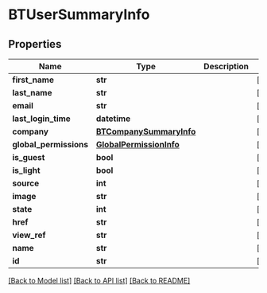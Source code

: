 # BTUserSummaryInfo

## Properties
Name | Type | Description | Notes
------------ | ------------- | ------------- | -------------
**first_name** | **str** |  | [optional] 
**last_name** | **str** |  | [optional] 
**email** | **str** |  | [optional] 
**last_login_time** | **datetime** |  | [optional] 
**company** | [**BTCompanySummaryInfo**](BTCompanySummaryInfo.md) |  | [optional] 
**global_permissions** | [**GlobalPermissionInfo**](GlobalPermissionInfo.md) |  | [optional] 
**is_guest** | **bool** |  | [optional] 
**is_light** | **bool** |  | [optional] 
**source** | **int** |  | [optional] 
**image** | **str** |  | [optional] 
**state** | **int** |  | [optional] 
**href** | **str** |  | [optional] 
**view_ref** | **str** |  | [optional] 
**name** | **str** |  | [optional] 
**id** | **str** |  | [optional] 

[[Back to Model list]](../README.md#documentation-for-models) [[Back to API list]](../README.md#documentation-for-api-endpoints) [[Back to README]](../README.md)


